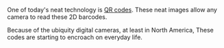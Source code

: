 
One of today's neat technology is [QR codes](https://en.wikipedia.org/wiki/QR_code).
These neat images allow any camera to read these 2D barcodes.

Because of the ubiquity digital cameras, at least in North America, These codes
are starting to encroach on everyday life.
